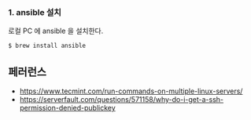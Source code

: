 ### 1. ansible 설치 ###
로컬 PC 에 ansible 을 설치한다. 
```
$ brew install ansible
```















## 페러런스 ##
* https://www.tecmint.com/run-commands-on-multiple-linux-servers/
* https://serverfault.com/questions/571158/why-do-i-get-a-ssh-permission-denied-publickey
